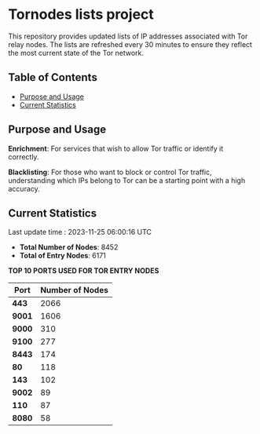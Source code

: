 # Tornodes lists project

This repository provides updated lists of IP addresses associated with Tor relay nodes. The lists are refreshed every 30 minutes to ensure they reflect the most current state of the Tor network.

## Table of Contents

- [Purpose and Usage](#purpose-and-usage)
- [Current Statistics](#current-statistics)


## Purpose and Usage

**Enrichment**: For services that wish to allow Tor traffic or identify it correctly.

**Blacklisting**: For those who want to block or control Tor traffic, understanding which IPs belong to Tor can be a starting point with a high accuracy.

## Current Statistics

Last update time : 2023-11-25 06:00:16 UTC

- **Total Number of Nodes**: 8452
- **Total of Entry Nodes**: 6171

**TOP 10 PORTS USED FOR TOR ENTRY NODES**

| **Port** | **Number of Nodes** |
|------|-----------------|
| **443**   | 2066  |
| **9001**   | 1606  |
| **9000**   | 310  |
| **9100**   | 277  |
| **8443**   | 174  |
| **80**   | 118  |
| **143**   | 102  |
| **9002**   | 89  |
| **110**   | 87  |
| **8080**   | 58  |

